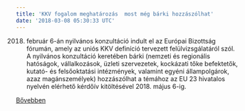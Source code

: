 ```yaml
---
title: 'KKV fogalom meghatározás  most még bárki hozzászólhat'
date: '2018-03-08 05:30:33 UTC'
---
```


2018. február 6-án nyilvános konzultáció indult el az Európai Bizottság fórumán, amely az uniós KKV definíció tervezett felülvizsgálatáról szól. A nyilvános konzultáció keretében bárki (nemzeti és regionális hatóságok, vállalkozások, üzleti szervezetek, kockázati tőke befektetők, kutató- és felsőoktatási intézmények, valamint egyéni állampolgárok, azaz magánszemélyek) hozzászólhat a témához az EU 23 hivatalos nyelvén elérhető kérdőív kitöltésével 2018. május 6-ig.


[Bővebben](http://ift.tt/2D9F2X0)

